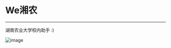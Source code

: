 # We湘农

---

湖南农业大学校内助手 :)

![image](https://github.com/HunauYouth/We-XN-MINIProgram/blob/master/screenshot/normal.jpg)


